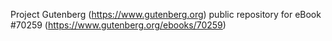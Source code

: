 Project Gutenberg (https://www.gutenberg.org) public repository for
eBook #70259 (https://www.gutenberg.org/ebooks/70259)
